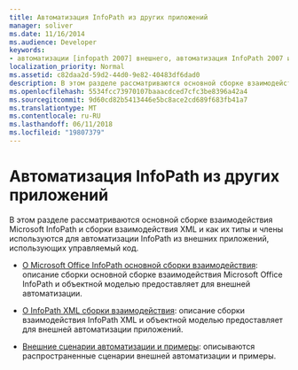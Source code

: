 ```yaml
---
title: Автоматизация InfoPath из других приложений
manager: soliver
ms.date: 11/16/2014
ms.audience: Developer
keywords:
- автоматизации [infopath 2007] внешнего, автоматизация InfoPath 2007 и InfoPath 2007, автоматизация из других приложений
localization_priority: Normal
ms.assetid: c82daa2d-59d2-44d0-9e82-40483df6dad0
description: В этом разделе рассматриваются основной сборке взаимодействия Microsoft InfoPath и сборки взаимодействия XML и как их типы и члены используются для автоматизации InfoPath из внешних приложений, использующих управляемый код.
ms.openlocfilehash: 5534fcc73970107baaacdced7cfc3be8396a42a4
ms.sourcegitcommit: 9d60cd82b5413446e5bc8ace2cd689f683fb41a7
ms.translationtype: MT
ms.contentlocale: ru-RU
ms.lasthandoff: 06/11/2018
ms.locfileid: "19807379"
---
```

# <a name="automating-infopath-from-other-applications"></a>Автоматизация InfoPath из других приложений

В этом разделе рассматриваются основной сборке взаимодействия Microsoft InfoPath и сборки взаимодействия XML и как их типы и члены используются для автоматизации InfoPath из внешних приложений, использующих управляемый код.

- [О Microsoft Office InfoPath основной сборки взаимодействия](about-the-microsoft-office-infopath-primary-interop-assembly.md): описание сборки основной сборке взаимодействия Microsoft Office InfoPath и объектной моделью предоставляет для внешней автоматизации.
    
- [О InfoPath XML сборки взаимодействия](about-the-infopath-xml-interop-assembly.md): описание сборки взаимодействия InfoPath XML и объектной моделью предоставляет для внешней автоматизации приложений.
    
- [Внешние сценарии автоматизации и примеры](external-automation-scenarios-and-examples.md): описываются распространенные сценарии внешней автоматизации и примеры.
    

